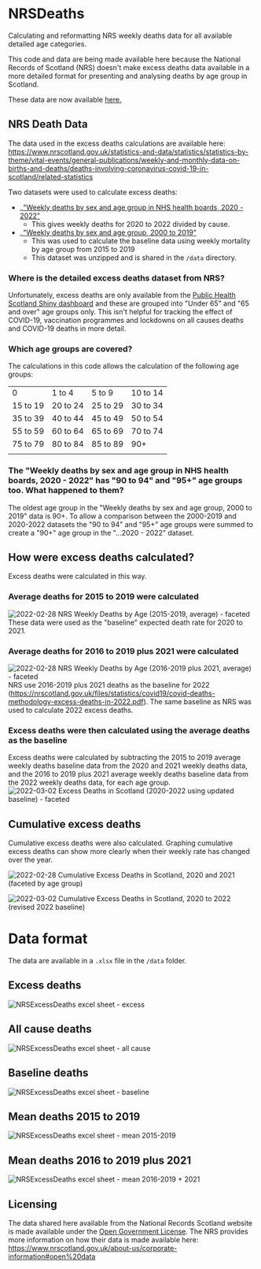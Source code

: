 # NRSDeaths
Calculating and reformatting NRS weekly deaths data for all available detailed age categories.

This code and data are being made available here because the National Records of Scotland (NRS) doesn't make excess deaths data available in a more detailed format for presenting and analysing deaths by age group in Scotland.

These data are now available [here.](https://github.com/bk75R/NRSDeaths/blob/main/data/2022-03-02%20Excess%20Deaths%20in%20Scotland%202020-2022.xlsx)

## NRS Death Data
The data used in the excess deaths calculations are available here:
https://www.nrscotland.gov.uk/statistics-and-data/statistics/statistics-by-theme/vital-events/general-publications/weekly-and-monthly-data-on-births-and-deaths/deaths-involving-coronavirus-covid-19-in-scotland/related-statistics

Two datasets were used to calculate excess deaths:

* _["Weekly deaths by sex and age group in NHS health boards, 2020 - 2022"](https://www.nrscotland.gov.uk/files//statistics/covid19/weekly-deaths-by-sex-age-group-health-board-2020-2022.xlsx)
  * This gives weekly deaths for 2020 to 2022 divided by cause.
* _["Weekly deaths by sex and age group, 2000 to 2019"](https://www.nrscotland.gov.uk/files//statistics/covid19/weekly-deaths-by-sex-age-2000-2019.zip)
  * This was used to calculate the baseline data using weekly mortality by age group from 2015 to 2019
  * This dataset was unzipped and is shared in the `/data` directory. 

### Where is the detailed excess deaths dataset from NRS?
Unfortunately, excess deaths are only available from the [Public Health Scotland Shiny dashboard](https://scotland.shinyapps.io/phs-covid-wider-impact/) and these are grouped into "Under 65" and "65 and over" age groups only. This isn't helpful for tracking the effect of COVID-19, vaccination programmes and lockdowns on all causes deaths and COVID-19 deaths in more detail.

### Which age groups are covered?
The calculations in this code allows the calculation of the following age groups:

|   |   |   |   |
|---|---|---|---|
| 0 | 1 to 4 | 5 to 9 | 10 to 14|
| 15 to 19 | 20 to 24 | 25 to 29 | 30 to 34 |
| 35 to 39 | 40 to 44 | 45 to 49 | 50 to 54 |
| 55 to 59 | 60 to 64 | 65 to 69 | 70 to 74 |
| 75 to 79 | 80 to 84 | 85 to 89 | 90+ |
|   |   |   |   |

### The "Weekly deaths by sex and age group in NHS health boards, 2020 - 2022" has "90 to 94" and "95+" age groups too. What happened to them?

The oldest age group in the "Weekly deaths by sex and age group, 2000 to 2019" data is 90+. To allow a comparison between the 2000-2019 and 2020-2022 datasets the "90 to 94" and "95+" age groups were summed to create a "90+" age group in the "...2020 - 2022" dataset.

## How were excess deaths calculated?

Excess deaths were calculated in this way.

### Average deaths for 2015 to 2019 were calculated
![2022-02-28 NRS Weekly Deaths by Age (2015-2019, average) - faceted](https://user-images.githubusercontent.com/82215025/155989654-3646ec6f-2801-4ac6-b819-2edaf8cac687.png)
These data were used as the "baseline" expected death rate for 2020 to 2021.

### Average deaths for 2016 to 2019 plus 2021 were calculated
![2022-02-28 NRS Weekly Deaths by Age (2016-2019 plus 2021, average) - faceted](https://user-images.githubusercontent.com/82215025/156440945-077dd899-2b1d-408b-a1ac-222abf9ed1e1.png)
NRS use 2016-2019 plus 2021 deaths as the baseline for 2022 (https://nrscotland.gov.uk/files/statistics/covid19/covid-deaths-methodology-excess-deaths-in-2022.pdf). The same baseline as NRS was used to calculate 2022 excess deaths.

### Excess deaths were then calculated using the average deaths as the baseline

Excess deaths were calculated by subtracting the 2015 to 2019 average weekly deaths baseline data from the 2020 and 2021 weekly deaths data, and the 2016 to 2019 plus 2021 average weekly deaths baseline data from the 2022 weekly deaths data, for each age group.
![2022-03-02 Excess Deaths in Scotland (2020-2022 using updated baseline) - faceted](https://user-images.githubusercontent.com/82215025/156441332-835b5544-7e92-485a-a8a5-42be2f8080b3.png)

## Cumulative excess deaths 

Cumulative excess deaths were also calculated. Graphing cumulative excess deaths can show more clearly when their weekly rate has changed over the year.

![2022-02-28 Cumulative Excess Deaths in Scotland, 2020 and 2021 (faceted by age group)](https://user-images.githubusercontent.com/82215025/155989769-66797cea-424e-4694-bd1d-7fa3a8fe8aa0.png)

![2022-03-02 Cumulative Excess Deaths in Scotland, 2020 to 2022 (revised 2022 baseline)](https://user-images.githubusercontent.com/82215025/156439326-ddd857b9-c457-4cf3-bcb9-6497df1b08c4.png)

# Data format

The data are available in a `.xlsx` file in the `/data` folder.

## Excess deaths
![NRSExcessDeaths excel sheet - excess](https://user-images.githubusercontent.com/82215025/156439986-95dd178a-6ee2-41b8-94bc-d9dd5138d7b2.png)
## All cause deaths
![NRSExcessDeaths excel sheet - all cause](https://user-images.githubusercontent.com/82215025/156440016-360c119e-0458-4f1f-881c-c2400355379d.png)
## Baseline deaths
![NRSExcessDeaths excel sheet - baseline](https://user-images.githubusercontent.com/82215025/156440055-55f2ffec-8d94-48fc-9905-38f92a83fa68.png)
## Mean deaths 2015 to 2019
![NRSExcessDeaths excel sheet - mean 2015-2019](https://user-images.githubusercontent.com/82215025/156440077-691a6eb7-9da5-4cf6-8a1e-2c4220affa73.png)
## Mean deaths 2016 to 2019 plus 2021
![NRSExcessDeaths excel sheet - mean 2016-2019 + 2021](https://user-images.githubusercontent.com/82215025/156440107-913f2a59-73eb-4490-8366-40e901470891.png)

## Licensing

The data shared here available from the National Records Scotland website is made available under the [Open Government License](https://www.nationalarchives.gov.uk/doc/open-government-licence/version/3/). The NRS provides more information on how their data is made available here: https://www.nrscotland.gov.uk/about-us/corporate-information#open%20data



